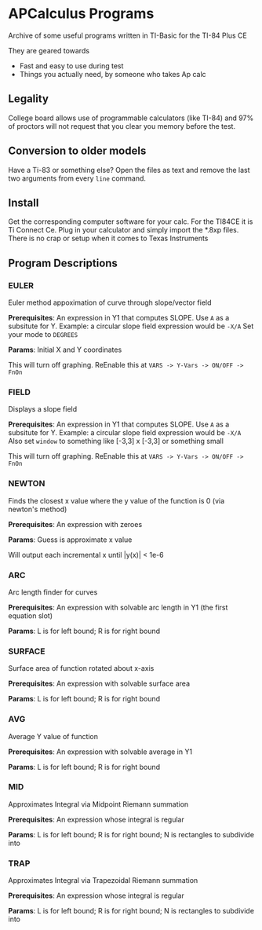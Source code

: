 # APCalculus Programs
Archive of some useful programs written in TI-Basic for the TI-84 Plus CE

They are geared towards
- Fast and easy to use during test
- Things you actually need, by someone who takes Ap calc

## Legality
College board allows use of programmable calculators (like TI-84) and 97% of proctors will not request that you clear you memory before the test. 

## Conversion to older models
Have a Ti-83 or something else? Open the files as text and remove the last two arguments from every `line` command.

## Install
Get the corresponding computer software for your calc. For the TI84CE it is Ti Connect Ce.
Plug in your calculator and simply import the *.8xp files. There is no crap or setup when it comes to Texas Instruments

## Program Descriptions
### EULER
Euler method appoximation of curve through slope/vector field

**Prerequisites**: An expression in Y1 that computes SLOPE. Use `A` as a subsitute for Y.
Example: a circular slope field expression would be `-X/A`
Set your mode to `DEGREES`

**Params**: Initial X and Y coordinates

This will turn off graphing. ReEnable this at `VARS -> Y-Vars -> ON/OFF -> FnOn`



### FIELD
Displays a slope field 

**Prerequisites**: An expression in Y1 that computes SLOPE. Use `A` as a subsitute for Y.
Example: a circular slope field expression would be `-X/A`
Also set `window` to something like [-3,3] x [-3,3] or something small

This will turn off graphing. ReEnable this at `VARS -> Y-Vars -> ON/OFF -> FnOn`



### NEWTON
Finds the closest x value where the y value of the function is 0 (via newton's method)

**Prerequisites**: An expression with zeroes

**Params**: Guess is approximate x value

Will output each incremental x until |y(x)| < 1e-6



### ARC
Arc length finder for curves

**Prerequisites**: An expression with solvable arc length in Y1 (the first equation slot)

**Params**: L is for left bound; R is for right bound



### SURFACE
Surface area of function rotated about x-axis

**Prerequisites**: An expression with solvable surface area

**Params**: L is for left bound; R is for right bound



### AVG
Average Y value of function

**Prerequisites**: An expression with solvable average in Y1

**Params**: L is for left bound; R is for right bound



### MID
Approximates Integral via Midpoint Riemann summation

**Prerequisites**: An expression whose integral is regular

**Params**: L is for left bound; R is for right bound; N is rectangles to subdivide into



### TRAP
Approximates Integral via Trapezoidal Riemann summation

**Prerequisites**: An expression whose integral is regular

**Params**: L is for left bound; R is for right bound; N is rectangles to subdivide into



